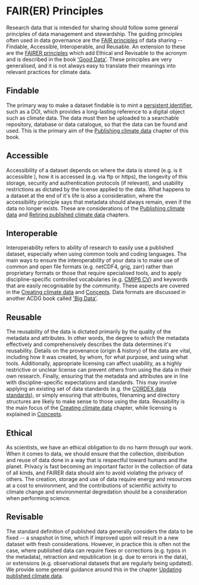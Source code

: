 # FAIR(ER) Principles

Research data that is intended for sharing should follow some general principles of data management and stewardship. The guiding principles often used in data governance are the [FAIR principles](https://www.go-fair.org/fair-principles/) of data sharing -- Findable, Accessible, Interoperable, and Reusable. An extension to these are the [FAIRER principles](https://www.spatialised.net/fairer-data/) which add Ethical and Revisable to the acronym and is described in the book ['Good Data'](https://networkcultures.org/blog/publication/tod-29-good-data/). These principles are very generalised, and it is not always easy to translate their meanings into relevant practices for climate data.

## Findable
The primary way to make a dataset findable is to mint a [persistent identifier](concepts/pids.md), such as a DOI, which provides a long-lasting reference to a digital object such as climate data. The data must then be uploaded to a searchable repository, database or data catalogue, so that the data can be found and used. This is the primary aim of the [Publishing climate data](publish/publish-intro.md) chapter of this book.

## Accessible 
Accessibility of a dataset depends on where the data is stored (e.g. is it accessible ), how it is accessed (e.g. via ftp or https), the longevity of this storage, security and authentication protocols (if relevant), and usability restrictions as dictated by the license applied to the data. What happens to a dataset at the end of it's life is also a consideration, where the accessibility principle says that metadata should always remain, even if the data no longer exists. These are considerations of the [Publishing climate data](publish/publish-intro.md) and [Retiring published climate data](retire/retire-intro.md) chapters.

## Interoperable
Interoperability refers to ability of research to easily use a published dataset, especially when using common tools and coding languages. The main ways to ensure the interoperability of your data is to make use of common and open file formats (e.g. netCDF4, grig, zarr) rather than proprietary formats or those that require specialised tools, and to apply discipline-specific controlled vocabularies (e.g. [CMIP6 CV](https://github.com/WCRP-CMIP/CMIP6_CVs)) and keywords that are easily recognisable by the community. These aspects are covered in the [Creating climate data](create/create-intro.md) and [Concepts](concepts/controlled-vocab.md). Data formats are discussed in another ACDG book called ['Big Data'](https://acdguide.github.io/BigData/data_storage.html).

## Reusable
The reusability of the data is dictated primarily by the quality of the metadata and attributes. In other words, the degree to which the metadata effectively and comprehensively describes the data determines it's reusability. Details on the provenance (origin & history) of the data are vital, including how it was created, by whom, for what purpose, and using what tools. Additionally, appropriate licensing can affect usability, as a highly restrictive or unclear license can prevent others from using the data in their own research. Finally, ensuring that the metadata and attributes are in line with discipline-specific expectations and standards. This may involve applying an existing set of data standards (e.g. the [CORDEX data standards](http://is-enes-data.github.io/CORDEX_adjust_drs.pdf)), or simply ensuring that attributes, filenaming and directory structures are likely to make sense to those using the data. Reusability is the main focus of the [Creating climate data](create/create-intro.md) chapter, while licensing is explained in [Concepts](concepts/license.md).

## Ethical
As scientists, we have an ethical obligation to do no harm through our work. When it comes to data, we should ensure that the collection, distribution and reuse of data done in a way that is respectful toward humans and the planet. Privacy is fast becoming an important factor in the collection of data of all kinds, and FAIRER data should aim to avoid violating the privacy of others. The creation, storage and use of data require energy and resources at a cost to environment, and the contributions of scientific activity to climate change and environmental degredation should be a consideration when performing science.

## Revisable
The standard definition of published data generally considers the data to be fixed -- a snapshot in time, which if improved upon will result in a new dataset with fresh considerations. However, in practice this is often not the case, where published data can require fixes or corrections (e.g. typos in the metadata), retraction and republication (e.g. due to errors in the data), or extensions (e.g. observational datasets that are regularly being updated). We provide some general guidance around this in the chapter [Updating published climate data](update/update-intro.md).
